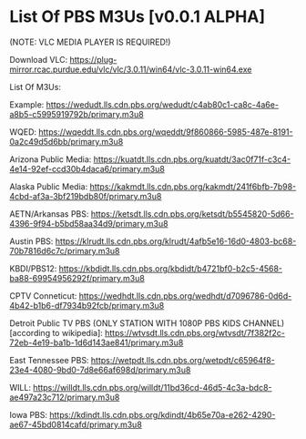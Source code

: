 # List Of PBS M3Us [v0.0.1 ALPHA]

(NOTE: VLC MEDIA PLAYER IS REQUIRED!)

Download VLC: https://plug-mirror.rcac.purdue.edu/vlc/vlc/3.0.11/win64/vlc-3.0.11-win64.exe

List Of M3Us:

Example: https://wedudt.lls.cdn.pbs.org/wedudt/c4ab80c1-ca8c-4a6e-a8b5-c5995919792b/primary.m3u8

WQED: https://wqeddt.lls.cdn.pbs.org/wqeddt/9f860866-5985-487e-8191-0a2c49d5d6bb/primary.m3u8

Arizona Public Media: https://kuatdt.lls.cdn.pbs.org/kuatdt/3ac0f71f-c3c4-4e14-92ef-ccd30b4daca6/primary.m3u8

Alaska Public Media: https://kakmdt.lls.cdn.pbs.org/kakmdt/241f6bfb-7b98-4cbd-af3a-3bf219bdb80f/primary.m3u8

AETN/Arkansas PBS: https://ketsdt.lls.cdn.pbs.org/ketsdt/b5545820-5d66-4396-9f94-b5bd58aa34d9/primary.m3u8

Austin PBS: https://klrudt.lls.cdn.pbs.org/klrudt/4afb5e16-16d0-4803-bc68-70b7816d6c7c/primary.m3u8

KBDI/PBS12: https://kbdidt.lls.cdn.pbs.org/kbdidt/b4721bf0-b2c5-4568-ba88-69954956292f/primary.m3u8

CPTV Conneticut: https://wedhdt.lls.cdn.pbs.org/wedhdt/d7096786-0d6d-4b42-b1b6-df7934b92fcb/primary.m3u8

Detroit Public TV PBS (ONLY STATION WITH 1080P PBS KIDS CHANNEL) [according to wikipedia]: https://wtvsdt.lls.cdn.pbs.org/wtvsdt/7f382f2c-72eb-4e19-ba1b-1d6d143ae841/primary.m3u8

East Tennessee PBS: https://wetpdt.lls.cdn.pbs.org/wetpdt/c65964f8-23e4-4080-9bd0-7d8e66af698d/primary.m3u8

WILL: https://willdt.lls.cdn.pbs.org/willdt/11bd36cd-46d5-4c3a-bdc8-ae497a23c712/primary.m3u8

Iowa PBS: https://kdindt.lls.cdn.pbs.org/kdindt/4b65e70a-e262-4290-ae67-45bd0814cafd/primary.m3u8

